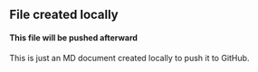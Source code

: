 ## File created locally

#### This file will be pushed afterward

This is just an MD document created locally to push it to GitHub.